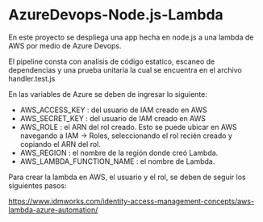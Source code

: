 # AzureDevops-Node.js-Lambda

En este proyecto se despliega una app hecha en node.js a una lambda de AWS por medio de Azure Devops.

El pipeline consta con analisis de código estatico, escaneo de dependencias y una prueba unitaria la cual se encuentra en el archivo handler.test.js

En las variables de Azure se deben de ingresar lo siguiente: 

-  AWS_ACCESS_KEY :  del usuario de IAM creado en AWS
-  AWS_SECRET_KEY : del usuario de IAM creado en AWS
-  AWS_ROLE : el ARN del rol creado. Esto se puede ubicar en AWS navegando a IAM -> Roles, seleccionando el rol recién creado y copiando el ARN del rol.
-  AWS_REGION : el nombre de la región donde creó Lambda.
-  AWS_LAMBDA_FUNCTION_NAME : el nombre de Lambda.

Para crear la lambda en AWS, el usuario y el rol, se deben de seguir los siguientes pasos:


https://www.idmworks.com/identity-access-management-concepts/aws-lambda-azure-automation/
